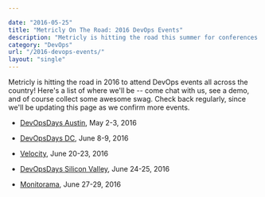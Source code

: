 ```yaml
---

date: "2016-05-25"
title: "Metricly On The Road: 2016 DevOps Events"
description: "Metricly is hitting the road this summer for conferences all over the country. If you're at any of these events, make sure to stop by and say hi!"
category: "DevOps"
url: "/2016-devops-events/"
layout: "single"
---
```



Metricly is hitting the road in 2016 to attend DevOps events all across the country! Here's a list of where we'll be -- come chat with us, see a demo, and of course collect some awesome swag. Check back regularly, since we'll be updating this page as we confirm more events.

-   [DevOpsDays Austin](http://www.devopsdaysaustin.com/), May 2-3, 2016

-   [DevOpsDays DC](https://www.devopsdays.org/events/2016-washington-dc/), June 8-9, 2016

-   [Velocity](http://conferences.oreilly.com/velocity/devops-web-performance-ca), June 20-23, 2016

-   [DevOpsDays Silicon Valley](https://www.devopsdays.org/events/2016-siliconvalley/welcome/), June 24-25, 2016

-   [Monitorama](http://monitorama.com/), June 27-29, 2016
